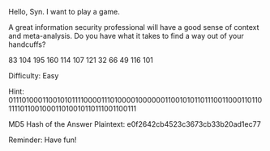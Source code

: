 Hello, Syn.  I want to play a game.

A great information security professional will have a good sense of context and meta-analysis.  Do you have what it takes to find a way out of your handcuffs?

83 104 195 160 114 107 121 32 66 49 116 101

Difficulty: Easy 

Hint:
01110100011001010111100001110100001000000110010101101110011000110110111101100100011010010110111001100111

MD5 Hash of the Answer Plaintext: e0f2642cb4523c3673cb33b20ad1ec77

Reminder: Have fun!